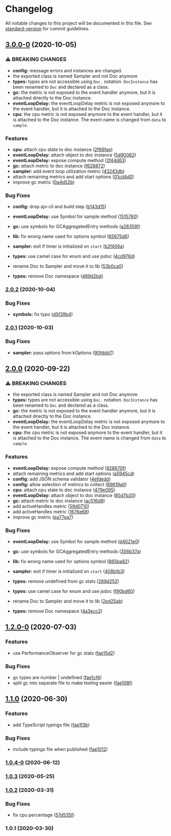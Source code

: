 # Changelog

All notable changes to this project will be documented in this file. See [standard-version](https://github.com/conventional-changelog/standard-version) for commit guidelines.

## [3.0.0-0](https://github.com/dnlup/doc/compare/v2.0.2...v3.0.0-0) (2020-10-05)


### ⚠ BREAKING CHANGES

* **config:** message errors and instances are changed.
* the exported class is named Sampler and not Doc anymore
* **types:** types are not accessible using `Doc.` notation.
`DocInstance` has been renamed to `Doc` and declared as a class.
* **gc:** the metric is not exposed to the event handler anymore,
but it is attached directly to the Doc instance.
* **eventLoopDelay:** the eventLoopDelay metric is not exposed anymore to the
event handler, but it is attached to the Doc instance.
* **cpu:** the cpu metric is not exposed anymore to the
event handler, but it is attached to the Doc instance. The event name is
changed from `data` to `sample`.

### Features

* **cpu:** attach cpu state to doc instance ([2f66fae](https://github.com/dnlup/doc/commit/2f66fae9dd5ad2644fb50492c3bcc366d57f5d0e))
* **eventLoopDelay:** attach object to doc instance ([5d90062](https://github.com/dnlup/doc/commit/5d90062867d46e2115ebcf0e4bedb9eed91f043b))
* **eventLoopDelay:** expose compute method ([2f44d63](https://github.com/dnlup/doc/commit/2f44d6324c43d552f07b0587d5d8c19ee86e6fa9))
* **gc:** attach metric to doc instance ([f628872](https://github.com/dnlup/doc/commit/f628872a6b4b0d48d6a25e99f4435d00afacccb3))
* **sampler:** add event loop utilization metric ([43243db](https://github.com/dnlup/doc/commit/43243db33b6ee6b1c24da2f51489d3a5f072602f))
* attach remaining metrics and add start options ([01cd4d0](https://github.com/dnlup/doc/commit/01cd4d0247bd64717d13f9cf456bed068dbd3f3a))
* improve gc metric ([0a4d52b](https://github.com/dnlup/doc/commit/0a4d52b4d522b18747494c8d51aed2c7eebb9e5b))


### Bug Fixes

* **config:** drop ajv-cli and build step ([b143d15](https://github.com/dnlup/doc/commit/b143d153b1df55d4e32770696491b2e7b5c31205))
* **eventLoopDelay:** use Symbol for sample method ([1515760](https://github.com/dnlup/doc/commit/1515760720198bc440b6677131308ac91df4b819))
* **gc:** use symbols for GCAggregatedEntry methods ([a28359f](https://github.com/dnlup/doc/commit/a28359f99e555b3fd7812190342ac133935ed4ec))
* **lib:** fix wrong name used for options symbol ([65675d6](https://github.com/dnlup/doc/commit/65675d68cb8efe36327de3bc6ca20e8aed7ca768))
* **sampler:** exit if timer is initialized on `start` ([b2f406a](https://github.com/dnlup/doc/commit/b2f406a7f0294ae735db368d6c7271972e016367))
* **types:** use camel case for enum and use jsdoc ([4cd976d](https://github.com/dnlup/doc/commit/4cd976d58dbe309cade247b497dae67eee4253fa))


* rename Doc to Sampler and move it to lib ([53b0ca0](https://github.com/dnlup/doc/commit/53b0ca04e44fe808c848cd32ad62abc1f3213c6f))
* **types:** remove Doc namespace ([489d2bd](https://github.com/dnlup/doc/commit/489d2bd6b20aeebed83b81806cfb19823149c548))

### [2.0.2](https://github.com/dnlup/doc/compare/v2.0.1...v2.0.2) (2020-10-04)


### Bug Fixes

* **symbols:** fix typo ([d5f39b4](https://github.com/dnlup/doc/commit/d5f39b4f2d946c57200fda063da47e4e9c3cb5f7))

### [2.0.1](https://github.com/dnlup/doc/compare/v2.0.0...v2.0.1) (2020-10-03)


### Bug Fixes

* **sampler:** pass options from kOptions ([90fddd7](https://github.com/dnlup/doc/commit/90fddd765ff4163b21d8802923e26d415e6e1163))

## [2.0.0](https://github.com/dnlup/doc/compare/v1.2.0-0...v2.0.0) (2020-09-22)


### ⚠ BREAKING CHANGES

* the exported class is named Sampler and not Doc anymore
* **types:** types are not accessible using `Doc.` notation.
`DocInstance` has been renamed to `Doc` and declared as a class.
* **gc:** the metric is not exposed to the event handler anymore,
but it is attached directly to the Doc instance.
* **eventLoopDelay:** the eventLoopDelay metric is not exposed anymore to the
event handler, but it is attached to the Doc instance.
* **cpu:** the cpu metric is not exposed anymore to the
event handler, but it is attached to the Doc instance. The event name is
changed from `data` to `sample`.

### Features

* **eventLoopDelay:** expose compute method ([928670f](https://github.com/dnlup/doc/commit/928670f5a7f8989e62484d78fd18f80b1b135b3b))
* attach remaining metrics and add start options ([a5945cd](https://github.com/dnlup/doc/commit/a5945cd94202bc3ea31dbe55a9bb64e87036f5cd))
* **config:** add JSON schema validator ([4efdedd](https://github.com/dnlup/doc/commit/4efdeddf20be807f077d0336765c244b4e195a19))
* **config:** allow selection of metrics to collect ([89619a0](https://github.com/dnlup/doc/commit/89619a0c24e8099a373a97a524ea5cd2bcb3e608))
* **cpu:** attach cpu state to doc instance ([479e095](https://github.com/dnlup/doc/commit/479e09545a8a7fd7184196599b2c3f1174959d16))
* **eventLoopDelay:** attach object to doc instance ([85d7b20](https://github.com/dnlup/doc/commit/85d7b201ca93bcfd3f2dc54508f8d82935c2a81e))
* **gc:** attach metric to doc instance ([ac516d9](https://github.com/dnlup/doc/commit/ac516d9ada68ec018ba804201023b588f4da5c42))
* add activeHandles metric ([59d0710](https://github.com/dnlup/doc/commit/59d0710274c53960159a18521cf39c0c79a1cd56))
* add activeHandles metric ([1676e68](https://github.com/dnlup/doc/commit/1676e68335473629310b9c7f9e9e5281f89f9691))
* improve gc metric ([ea77ea7](https://github.com/dnlup/doc/commit/ea77ea7f0b8835b1fa05c67f0fcd576e005bdb7d))


### Bug Fixes

* **eventLoopDelay:** use Symbol for sample method ([d4021e0](https://github.com/dnlup/doc/commit/d4021e0d3b4a9115e8fb1b642c89111e0561fdda))
* **gc:** use symbols for GCAggregatedEntry methods ([356b37a](https://github.com/dnlup/doc/commit/356b37a18209fd555a6904f5e1f1dc1502a41e90))
* **lib:** fix wrong name used for options symbol ([865ba82](https://github.com/dnlup/doc/commit/865ba82a8b851f22c51108d90e3dde65ca25e3b9))
* **sampler:** exit if timer is initialized on `start` ([408b1b3](https://github.com/dnlup/doc/commit/408b1b3291e0803713978e5abc636732d0a98407))
* **types:** remove undefined from gc stats ([289d252](https://github.com/dnlup/doc/commit/289d252a8f51b8a148314cdf9178128a81894afd))
* **types:** use camel case for enum and use jsdoc ([f90bd60](https://github.com/dnlup/doc/commit/f90bd6065364b4126f1eb2d7c8fe7a88f2d005c7))


* rename Doc to Sampler and move it to lib ([2ed25ab](https://github.com/dnlup/doc/commit/2ed25ab940e35f55d2a3aad70ad92bf7b4affe5d))
* **types:** remove Doc namespace ([4a3ecc2](https://github.com/dnlup/doc/commit/4a3ecc2c568a281c33e90fe3083750e884265fc1))

## [1.2.0-0](https://github.com/dnlup/doc/compare/v1.1.0...v1.2.0-0) (2020-07-03)


### Features

* use PerformanceObserver for gc stats ([fae15d2](https://github.com/dnlup/doc/commit/fae15d27ec041173ab709a707c5cce2d7740562d))


### Bug Fixes

* gc types are number | undefined ([fae1cf4](https://github.com/dnlup/doc/commit/fae1cf4a4ff6ca32f0cc4771265564156954a65e))
* split gc into separate file to make testing easier ([fae108f](https://github.com/dnlup/doc/commit/fae108f0a528015efeaf78ab42c60c247a36e0b9))

## [1.1.0](https://github.com/dnlup/doc/compare/v1.0.4-0...v1.1.0) (2020-06-30)


### Features

* add TypeScript typings file ([fae1f3b](https://github.com/dnlup/doc/commit/fae1f3bf5429881b416fd52ddeddf2a91dee52f6))


### Bug Fixes

* include typings file when published ([fae1012](https://github.com/dnlup/doc/commit/fae1012cbc7629ca0310e0a551c2c9f86036d41e))

### [1.0.4-0](https://github.com/dnlup/doc/compare/v1.0.3...v1.0.4-0) (2020-06-12)

### [1.0.3](https://github.com/dnlup/doc/compare/v1.0.2...v1.0.3) (2020-05-25)

### [1.0.2](https://github.com/dnlup/doc/compare/v1.0.1...v1.0.2) (2020-03-31)


### Bug Fixes

* fix cpu percentage ([57d535f](https://github.com/dnlup/doc/commit/57d535f3d28e27383a0cb55d936856d346a8bfd3))

### 1.0.1 (2020-03-30)
